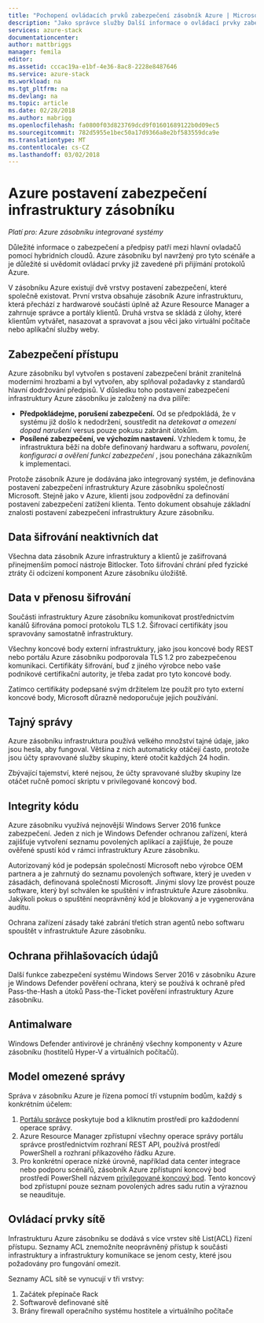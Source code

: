 ```yaml
---
title: "Pochopení ovládacích prvků zabezpečení zásobník Azure | Microsoft Docs"
description: "Jako správce služby Další informace o ovládací prvky zabezpečení u Azure zásobníku"
services: azure-stack
documentationcenter: 
author: mattbriggs
manager: femila
editor: 
ms.assetid: cccac19a-e1bf-4e36-8ac8-2228e8487646
ms.service: azure-stack
ms.workload: na
ms.tgt_pltfrm: na
ms.devlang: na
ms.topic: article
ms.date: 02/28/2018
ms.author: mabrigg
ms.openlocfilehash: fa0800f03d823769dcd9f01601689122b0d09ec5
ms.sourcegitcommit: 782d5955e1bec50a17d9366a8e2bf583559dca9e
ms.translationtype: MT
ms.contentlocale: cs-CZ
ms.lasthandoff: 03/02/2018
---
```

# <a name="azure-stack-infrastructure-security-posture"></a>Azure postavení zabezpečení infrastruktury zásobníku

*Platí pro: Azure zásobníku integrované systémy*

Důležité informace o zabezpečení a předpisy patří mezi hlavní ovladačů pomocí hybridních cloudů. Azure zásobníku byl navržený pro tyto scénáře a je důležité si uvědomit ovládací prvky již zavedené při přijímání protokolů Azure.

V zásobníku Azure existují dvě vrstvy postavení zabezpečení, které společně existovat. První vrstva obsahuje zásobník Azure infrastrukturu, která přechází z hardwarové součásti úplně až Azure Resource Manager a zahrnuje správce a portály klientů. Druhá vrstva se skládá z úlohy, které klientům vytvářet, nasazovat a spravovat a jsou věci jako virtuální počítače nebo aplikační služby weby.  

## <a name="security-approach"></a>Zabezpečení přístupu
Azure zásobníku byl vytvořen s postavení zabezpečení bránit zranitelná moderními hrozbami a byl vytvořen, aby splňoval požadavky z standardů hlavní dodržování předpisů. V důsledku toho postavení zabezpečení infrastruktury Azure zásobníku je založený na dva pilíře:

 - **Předpokládejme, porušení zabezpečení.** Od se předpokládá, že v systému již došlo k nedodržení, soustředit na *detekovat a omezení dopad narušení* versus pouze pokusu zabránit útokům. 
 - **Posílené zabezpečení, ve výchozím nastavení.**  Vzhledem k tomu, že infrastruktura běží na dobře definovaný hardwaru a softwaru, *povolení, konfiguraci a ověření funkcí zabezpečení* , jsou ponechána zákazníkům k implementaci.

Protože zásobník Azure je dodávána jako integrovaný systém, je definována postavení zabezpečení infrastruktury Azure zásobníku společností Microsoft. Stejně jako v Azure, klienti jsou zodpovědní za definování postavení zabezpečení zatížení klienta. Tento dokument obsahuje základní znalosti postavení zabezpečení infrastruktury Azure zásobníku.

## <a name="data-at-rest-encryption"></a>Data šifrování neaktivních dat
Všechna data zásobník Azure infrastruktury a klientů je zašifrovaná přinejmenším pomocí nástroje Bitlocker. Toto šifrování chrání před fyzické ztráty či odcizení komponent Azure zásobníku úložiště. 

## <a name="data-in-transit-encryption"></a>Data v přenosu šifrování
Součásti infrastruktury Azure zásobníku komunikovat prostřednictvím kanálů šifrována pomocí protokolu TLS 1.2. Šifrovací certifikáty jsou spravovány samostatně infrastruktury. 

Všechny koncové body externí infrastruktury, jako jsou koncové body REST nebo portálu Azure zásobníku podporovala TLS 1.2 pro zabezpečenou komunikaci. Certifikáty šifrování, buď z jiného výrobce nebo vaše podnikové certifikační autority, je třeba zadat pro tyto koncové body. 

Zatímco certifikáty podepsané svým držitelem lze použít pro tyto externí koncové body, Microsoft důrazně nedoporučuje jejich používání. 

## <a name="secret-management"></a>Tajný správy
Azure zásobníku infrastruktura používá velkého množství tajné údaje, jako jsou hesla, aby fungoval. Většina z nich automaticky otáčejí často, protože jsou účty spravované služby skupiny, které otočit každých 24 hodin.

Zbývající tajemství, které nejsou, že účty spravované služby skupiny lze otáčet ručně pomocí skriptu v privilegované koncový bod.

## <a name="code-integrity"></a>Integrity kódu
Azure zásobníku využívá nejnovější Windows Server 2016 funkce zabezpečení. Jeden z nich je Windows Defender ochranou zařízení, která zajišťuje vytvoření seznamu povolených aplikací a zajišťuje, že pouze ověřené spustí kód v rámci infrastruktury Azure zásobníku. 

Autorizovaný kód je podepsán společností Microsoft nebo výrobce OEM partnera a je zahrnutý do seznamu povolených software, který je uveden v zásadách, definovaná společností Microsoft. Jinými slovy lze provést pouze software, který byl schválen ke spuštění v infrastruktuře Azure zásobníku. Jakýkoli pokus o spuštění neoprávněný kód je blokovaný a je vygenerována auditu.

Ochrana zařízení zásady také zabrání třetích stran agentů nebo softwaru spouštět v infrastruktuře Azure zásobníku.

## <a name="credential-guard"></a>Ochrana přihlašovacích údajů
Další funkce zabezpečení systému Windows Server 2016 v zásobníku Azure je Windows Defender pověření ochrana, který se používá k ochraně před Pass-the-Hash a útoků Pass-the-Ticket pověření infrastruktury Azure zásobníku.

## <a name="antimalware"></a>Antimalware
Windows Defender antivirové je chráněný všechny komponenty v Azure zásobníku (hostitelů Hyper-V a virtuálních počítačů).

## <a name="constrained-administration-model"></a>Model omezené správy
Správa v zásobníku Azure je řízena pomocí tří vstupním bodům, každý s konkrétním účelem: 
1. [Portálu správce](azure-stack-manage-portals.md) poskytuje bod a kliknutím prostředí pro každodenní operace správy.
2. Azure Resource Manager zpřístupní všechny operace správy portálu správce prostřednictvím rozhraní REST API, používá prostředí PowerShell a rozhraní příkazového řádku Azure. 
3. Pro konkrétní operace nízké úrovně, například data center integrace nebo podporu scénářů, zásobník Azure zpřístupní koncový bod prostředí PowerShell názvem [privilegované koncový bod](azure-stack-privileged-endpoint.md). Tento koncový bod zpřístupní pouze seznam povolených adres sadu rutin a výraznou se neaudituje.

## <a name="network-controls"></a>Ovládací prvky sítě
Infrastrukturu Azure zásobníku se dodává s více vrstev sítě List(ACL) řízení přístupu. Seznamy ACL znemožníte neoprávněný přístup k součásti infrastruktury a infrastruktury komunikace se jenom cesty, které jsou požadovány pro fungování omezit. 

Seznamy ACL sítě se vynucují v tři vrstvy:
1.  Začátek přepínače Rack
2.  Softwarově definované sítě
3.  Brány firewall operačního systému hostitele a virtuálního počítače 


